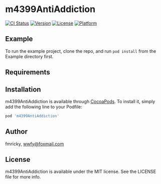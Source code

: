 # m4399AntiAddiction

[![CI Status](https://img.shields.io/travis/fmricky/m4399AntiAddiction.svg?style=flat)](https://travis-ci.org/fmricky/m4399AntiAddiction)
[![Version](https://img.shields.io/cocoapods/v/m4399AntiAddiction.svg?style=flat)](https://cocoapods.org/pods/m4399AntiAddiction)
[![License](https://img.shields.io/cocoapods/l/m4399AntiAddiction.svg?style=flat)](https://cocoapods.org/pods/m4399AntiAddiction)
[![Platform](https://img.shields.io/cocoapods/p/m4399AntiAddiction.svg?style=flat)](https://cocoapods.org/pods/m4399AntiAddiction)

## Example

To run the example project, clone the repo, and run `pod install` from the Example directory first.

## Requirements

## Installation

m4399AntiAddiction is available through [CocoaPods](https://cocoapods.org). To install
it, simply add the following line to your Podfile:

```ruby
pod 'm4399AntiAddiction'
```

## Author

fmricky, wwfy@foxmail.com

## License

m4399AntiAddiction is available under the MIT license. See the LICENSE file for more info.
